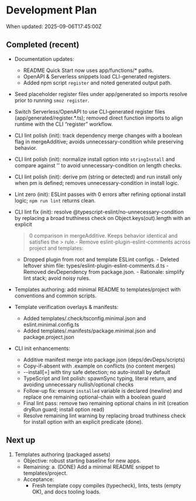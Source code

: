 # Development Plan

When updated: 2025-09-06T17:45:00Z

## Completed (recent)

- Documentation updates:
  - README Quick Start now uses app/functions/\* paths.
  - OpenAPI & Serverless snippets load CLI-generated registers.
  - Added npm script `register` and noted generated output path.
- Seed placeholder register files under app/generated so imports resolve
  prior to running `smoz register`.
- Switch Serverless/OpenAPI to use CLI‑generated register files
  (app/generated/register.\*.ts); removed direct function imports to align
  runtime with the CLI “register” workflow.
- CLI lint polish (init): track dependency merge changes with a boolean flag in
  mergeAdditive; avoids unnecessary-condition while preserving behavior.
- CLI lint polish (init): normalize install option into `stringInstall` and compare against '' to avoid unnecessary-condition on length checks.
- CLI lint polish (init): derive pm (string or detected) and run install only
  when pm is defined; removes unnecessary-condition in install logic.
- Lint zero (init): ESLint passes with 0 errors after refining optional
  install logic; `npm run lint` returns clean.
- CLI lint fix (init): resolve @typescript-eslint/no-unnecessary-condition by
  replacing a broad truthiness check on Object.keys(out).length with an explicit

  > 0 comparison in mergeAdditive. Keeps behavior identical and satisfies the > rule.- Remove eslint-plugin-eslint-comments across project and templates:
  - Dropped plugin from root and template ESLint configs. - Deleted leftover shim file: types/eslint-plugin-eslint-comments.d.ts - Removed devDependency from package.json. - Rationale: simplify lint stack; avoid noisy rules.

- Templates authoring: add minimal README to templates/project with
  conventions and common scripts.

- Template verification overlays & manifests:
  - Added templates/.check/tsconfig.minimal.json and eslint.minimal.config.ts
  - Added templates/.manifests/package.minimal.json and package.project.json

- CLI init enhancements:
  - Additive manifest merge into package.json (deps/devDeps/scripts)
  - Copy-if-absent with .example on conflicts (no content merges)
  - --install[=<pm>] with tiny safe detection; no auto-install by default
  - TypeScript and lint polish: spawnSync typing, literal return, and
    avoiding unnecessary nullish/optional checks
  - Follow-up fix: ensure `installed` variable is declared (newline) and
    replace one remaining optional-chain with a boolean guard
  - Final lint pass: remove two remaining optional chains in init (creation
    dryRun guard; install option read)
  - Resolve remaining lint warning by replacing broad truthiness check for
    install option with an explicit predicate (done).

## Next up

1. Templates authoring (packaged assets)
   - Objective: robust starting baseline for new apps.
   - Remaining: a. (DONE) Add a minimal README snippet to templates/project.
   - Acceptance:
     - Fresh template copy compiles (typecheck), lints, tests (empty OK), and docs tooling loads.
